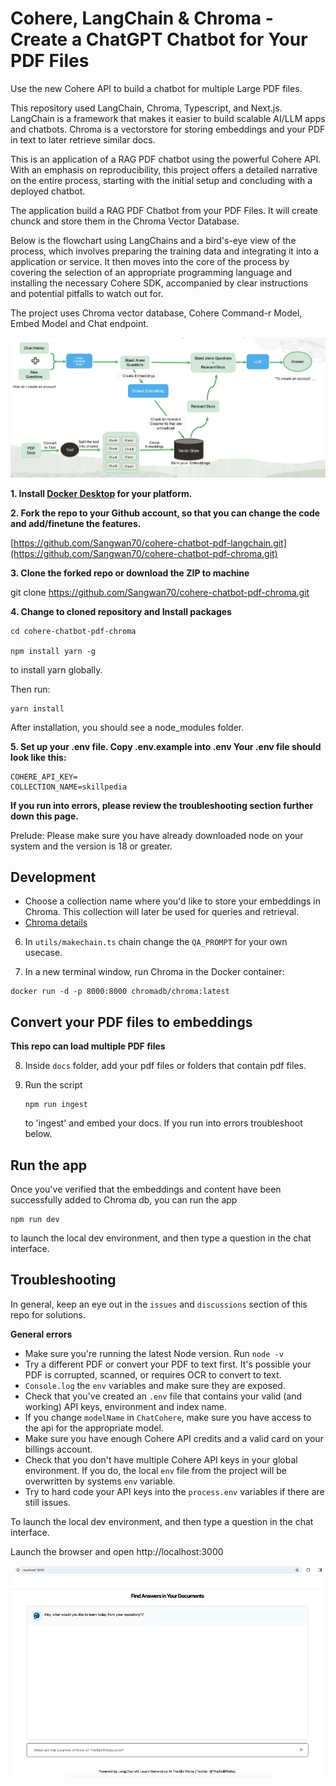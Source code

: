 # Cohere, LangChain & Chroma - Create a ChatGPT Chatbot for Your PDF Files

Use the new Cohere API to build a chatbot for multiple Large PDF files.

This repository used  LangChain, Chroma, Typescript, and Next.js. LangChain is a framework that makes it easier to build scalable AI/LLM apps and chatbots. Chroma is a vectorstore for storing embeddings and your PDF in text to later retrieve similar docs.

This is an application of a RAG PDF chatbot using the powerful Cohere API. With an emphasis on reproducibility, this project offers a detailed narrative on the entire process, starting with the initial setup and concluding with a deployed chatbot.

The application build a RAG PDF Chatbot from your PDF Files. It will create chunck and store them in the Chroma Vector Database. 

Below is the flowchart using LangChains and a bird's-eye view of the process, which involves preparing the training data and integrating it into a application or service. It then moves into the core of the process by covering the selection of an appropriate programming language and installing the necessary Cohere SDK, accompanied by clear instructions and potential pitfalls to watch out for.

The project uses Chroma vector database, Cohere Command-r Model, Embed Model and Chat endpoint.

![Cohere RAG PDF Chatbot](rag-pdf-chat-bot.png)

**1. Install [Docker Desktop](https://www.docker.com/products/docker-desktop/) for your platform.**

**2. Fork the repo to your Github account, so that you can change the code and add/finetune the features.**

[https://github.com/Sangwan70/cohere-chatbot-pdf-langchain.git](https://github.com/Sangwan70/cohere-chatbot-pdf-chroma.git)

**3. Clone the forked repo or download the ZIP to machine**

git clone https://github.com/Sangwan70/cohere-chatbot-pdf-chroma.git

**4. Change to cloned repository and Install packages**

```
cd cohere-chatbot-pdf-chroma

npm install yarn -g
```
to install yarn globally.

Then run:

```
yarn install

```
After installation, you should see a node_modules folder.

**5. Set up your .env file. Copy .env.example into .env Your .env file should look like this:**

```
COHERE_API_KEY=
COLLECTION_NAME=skillpedia
```
**If you run into errors, please review the troubleshooting section further down this page.**

Prelude: Please make sure you have already downloaded node on your system and the version is 18 or greater.

## Development

- Choose a collection name where you'd like to store your embeddings in Chroma. This collection will later be used for queries and retrieval.
- [Chroma details](https://docs.trychroma.com/getting-started)

6. In `utils/makechain.ts` chain change the `QA_PROMPT` for your own usecase.

7. In a new terminal window, run Chroma in the Docker container:

```
docker run -d -p 8000:8000 chromadb/chroma:latest
```

## Convert your PDF files to embeddings

**This repo can load multiple PDF files**

8. Inside `docs` folder, add your pdf files or folders that contain pdf files.

9. Run the script
    ```
   npm run ingest
    ```
   to 'ingest' and embed your docs. If you run into errors troubleshoot below.

## Run the app

Once you've verified that the embeddings and content have been successfully added to Chroma db, you can run the app
```
npm run dev
```
to launch the local dev environment, and then type a question in the chat interface.

## Troubleshooting

In general, keep an eye out in the `issues` and `discussions` section of this repo for solutions.

**General errors**

- Make sure you're running the latest Node version. Run `node -v`
- Try a different PDF or convert your PDF to text first. It's possible your PDF is corrupted, scanned, or requires OCR to convert to text.
- `Console.log` the `env` variables and make sure they are exposed.
- Check that you've created an `.env` file that contains your valid (and working) API keys, environment and index name.
- If you change `modelName` in `ChatCohere`, make sure you have access to the api for the appropriate model.
- Make sure you have enough Cohere API credits and a valid card on your billings account.
- Check that you don't have multiple Cohere API keys in your global environment. If you do, the local `env` file from the project will be overwritten by systems `env` variable.
- Try to hard code your API keys into the `process.env` variables if there are still issues.

To launch the local dev environment, and then type a question in the chat interface.

Launch the browser and open http://localhost:3000

![RAG PDF Chatbot](screen-shot.png)
